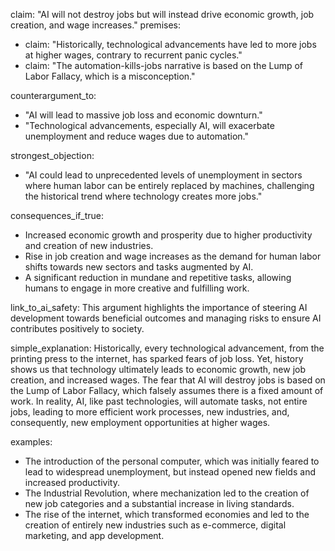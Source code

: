 claim: "AI will not destroy jobs but will instead drive economic growth, job creation, and wage increases."
premises:
  - claim: "Historically, technological advancements have led to more jobs at higher wages, contrary to recurrent panic cycles."
  - claim: "The automation-kills-jobs narrative is based on the Lump of Labor Fallacy, which is a misconception."

counterargument_to:
  - "AI will lead to massive job loss and economic downturn."
  - "Technological advancements, especially AI, will exacerbate unemployment and reduce wages due to automation."

strongest_objection:
  - "AI could lead to unprecedented levels of unemployment in sectors where human labor can be entirely replaced by machines, challenging the historical trend where technology creates more jobs."

consequences_if_true:
  - Increased economic growth and prosperity due to higher productivity and creation of new industries.
  - Rise in job creation and wage increases as the demand for human labor shifts towards new sectors and tasks augmented by AI.
  - A significant reduction in mundane and repetitive tasks, allowing humans to engage in more creative and fulfilling work.

link_to_ai_safety: This argument highlights the importance of steering AI development towards beneficial outcomes and managing risks to ensure AI contributes positively to society.

simple_explanation: Historically, every technological advancement, from the printing press to the internet, has sparked fears of job loss. Yet, history shows us that technology ultimately leads to economic growth, new job creation, and increased wages. The fear that AI will destroy jobs is based on the Lump of Labor Fallacy, which falsely assumes there is a fixed amount of work. In reality, AI, like past technologies, will automate tasks, not entire jobs, leading to more efficient work processes, new industries, and, consequently, new employment opportunities at higher wages.

examples:
  - The introduction of the personal computer, which was initially feared to lead to widespread unemployment, but instead opened new fields and increased productivity.
  - The Industrial Revolution, where mechanization led to the creation of new job categories and a substantial increase in living standards.
  - The rise of the internet, which transformed economies and led to the creation of entirely new industries such as e-commerce, digital marketing, and app development.